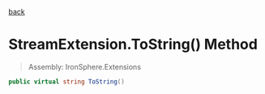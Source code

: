 ﻿

[back](/IronSphere.Extensions/types/StreamExtension)

# StreamExtension.ToString() Method

> Assembly: IronSphere.Extensions

```csharp
public virtual string ToString()
```



 